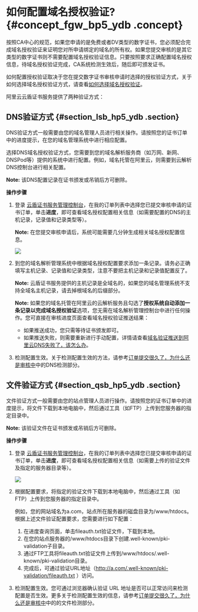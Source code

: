 # 如何配置域名授权验证? {#concept_fgw_bp5_ydb .concept}

按照CA中心的规范，如果您申请的是免费或者DV类型的数字证书，您必须配合完成域名授权验证来证明您对所申请绑定的域名的所有权。如果您提交审核的是其它类型的数字证书则不需要配置域名授权验证信息。只要按照要求正确配置域名授权信息，待域名授权验证完成，CA系统检测生效后，随后即可颁发证书。

如何配置授权验证取决于您在提交数字证书审核申请时选择的授权验证方式，关于如何选择域名授权验证方式，请查看[如何选择域名授权验证](cn.zh-CN/常见问题/如何选择域名授权验证.md#)。

阿里云云盾证书服务提供了两种验证方式：

## DNS验证方式 {#section_lsb_hp5_ydb .section}

DNS验证方式一般需要由您的域名管理人员进行相关操作。请按照您的证书订单中的进度提示，在您的域名管理系统中进行相应配置。

选择DNS域名授权验证方式，您需要到您的域名解析服务商（如万网、新网、DNSPod等）提供的系统中进行配置。例如，域名托管在阿里云，则需要到云解析DNS控制台进行相关配置。

**Note:** 该DNS配置记录在证书颁发或吊销后方可删除。

**操作步骤**

1.  登录 [云盾证书服务管理控制台](https://yundun.console.aliyun.com/?p=cas#/)，在我的订单列表中选择您已提交审核申请的证书订单，单击**进度**，即可查看域名授权配置相关信息（如需要配置的DNS的主机记录，记录值和记录类型等）。

    **Note:** 在您提交审核申请后，系统可能需要几分钟生成相关域名授权配置信息。

    ![](http://static-aliyun-doc.oss-cn-hangzhou.aliyuncs.com/assets/img/13584/4235_zh-CN.png)

2.  到您的域名解析管理系统中根据域名授权配置要求添加一条记录。请务必正确填写主机记录、记录值和记录类型，注意不要把主机记录和记录值配置反了。

    **Note:** 云盾证书服务提供的主机记录是全域名的，如果您的域名管理系统不支持全域名主机记录，请去掉根域名的后缀部分。

    **Note:** 如果您的域名托管在阿里云的云解析服务且勾选了**授权系统自动添加一条记录以完成域名授权验证**选项，您无需在域名解析管理控制台中进行任何操作。您可直接在审核进度页面查看域名授权验证推送结果：

    -   如果推送成功，您只需等待证书颁发即可。
    -   如果推送失败，则需要重新进行手动配置，详情请查看[域名验证推送到阿里云DNS失败了，该怎么办](cn.zh-CN/常见问题/域名验证推送到阿里云DNS失败了，该怎么办？.md#)。
3.  检测配置生效。关于检测配置生效的方法，请参考[订单提交很久了，为什么还是审核中](cn.zh-CN/常见问题/订单提交很久了，为什么还是审核中？.md#)中的DNS检测部分。

## 文件验证方式 {#section_qsb_hp5_ydb .section}

文件验证方式一般需要由您的站点管理人员进行操作。请按照您的证书订单中的进度提示，将文件下载到本地电脑中，然后通过工具（如FTP）上传到您服务器的指定目录中。

**Note:** 该验证文件在证书颁发或吊销后方可删除。

**操作步骤**

1.  登录 [云盾证书服务管理控制台](https://yundun.console.aliyun.com/?p=cas#/)，在我的订单列表中选择您已提交审核申请的证书订单，单击**进度**，即可查看域名授权配置相关信息（如需要上传的验证文件及指定的服务器目录等）。

    ![](http://static-aliyun-doc.oss-cn-hangzhou.aliyuncs.com/assets/img/13584/4236_zh-CN.png)

2.  根据配置要求，将指定的验证文件下载到本地电脑中，然后通过工具（如FTP）上传到您服务器的指定目录中。

    例如，您的网站域名为a.com，站点所在服务器的磁盘目录为/www/htdocs。根据上述文件验证配置要求，您需要进行如下配置：

    1.  在进度查询页面，单击fileauth.txt验证文件，下载到本地。
    2.  在您的站点服务器的/www/htdocs目录下创建.well-known/pki-validation子目录。
    3.  通过FTP工具将fileauth.txt验证文件上传到/www/htdocs/.well-known/pki-validation目录。
    4.  完成后，可通过验证URL地址（http://a.com/.well-known/pki-validation/fileauth.txt ）访问。
3.  检测配置生效。您可通过浏览器确认验证 URL 地址是否可以正常访问来检测配置是否生效。更多关于检测配置生效的信息，请参考[订单提交很久了，为什么还是审核中](cn.zh-CN/常见问题/订单提交很久了，为什么还是审核中？.md#)中的的文件检测部分。

